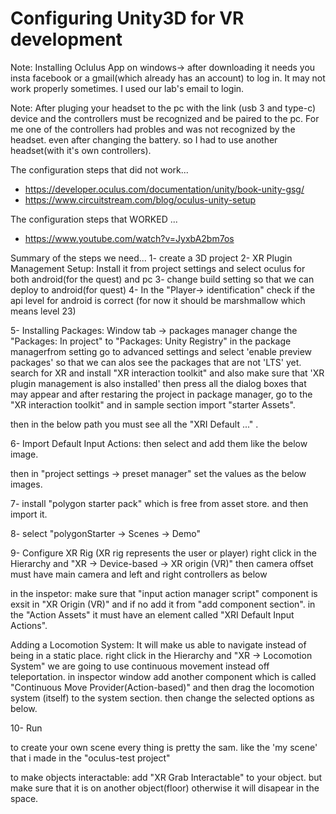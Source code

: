 
# Configuring Unity3D for VR development

Note: Installing Oclulus App on windows-> after downloading it needs you insta facebook or a gmail(which already has an account) to log in. It may not work properly sometimes. I used our lab's email to login.

Note: After pluging your headset to the pc with the link (usb 3 and type-c) device and the controllers must be recognized and be paired to the pc. For me one of the controllers had probles and was not recognized by the headset. even after changing the battery. so I had to use another headset(with it's own controllers).

The configuration steps that did not work...
- https://developer.oculus.com/documentation/unity/book-unity-gsg/
- https://www.circuitstream.com/blog/oculus-unity-setup



The configuration steps that WORKED ...
- https://www.youtube.com/watch?v=JyxbA2bm7os


Summary of the steps we need...
1- create a 3D project
2- XR Plugin Management Setup: Install it from project settings and select oculus for both android(for the quest) and pc
3- change build setting so that we can deploy to android(for quest)
4- In the "Player-> identification" check if the api level for android is correct (for now it should be marshmallow which means level 23)

5- Installing Packages: Window tab ->  packages manager
change the "Packages: In project" to "Packages: Unity Registry"
in the package managerfrom setting go to advanced settings and select 'enable preview packages' so that we can alos see the packages that are not 'LTS' yet.
search for XR and install "XR interaction toolkit" and also make sure that 'XR plugin management is also installed'
then press all the dialog boxes that may appear and after restaring the project in package manager, go to the "XR interaction toolkit" and in sample section import "starter Assets".


then in the below path you must see all the "XRI Default ..." .


6- Import Default Input Actions:
then select and add them like the below image.

then in "project settings -> preset manager" set the values as the below images.


7- install "polygon starter pack" which is free from asset store. and then import it.

8- select "polygonStarter -> Scenes -> Demo" 

9- Configure XR Rig (XR rig represents the user or player)
right click in the Hierarchy and "XR -> Device-based -> XR origin (VR)"
then camera offset must have main camera and left and right controllers as below

in the inspetor:
make sure that "input action manager script" component is exsit in "XR Origin (VR)" and if no add it from "add component section".
in the "Action Assets" it must have an element called "XRI Default Input Actions".



Adding a Locomotion System: It will make us able to navigate instead of being in a static place.
right click in the Hierarchy and "XR -> Locomotion System"
we are going to use continuous movement instead off teleportation. in inspector window add another component which is called "Continuous Move Provider(Action-based)"
and then drag the locomotion system (itself) to  the system section. 
then change the selected options as below.


10- Run


to create your own scene every thing is pretty the sam. like the 'my scene' that i made in the "oculus-test project"

to make objects interactable: add "XR Grab Interactable" to your object. but make sure that it is on another object(floor) otherwise it will disapear in the space.